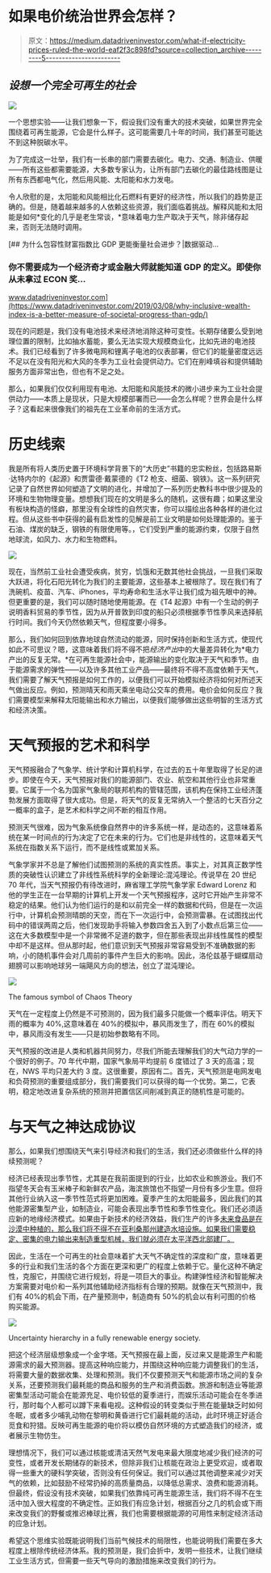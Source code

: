 # 如果电价统治世界会怎样？

> 原文：<https://medium.datadriveninvestor.com/what-if-electricity-prices-ruled-the-world-eaf2f3c898fd?source=collection_archive---------5----------------------->

## *设想一个完全可再生的社会*

![](img/745d74e04dc40c3faab7aefee260f297.png)

一个思想实验——让我们想象一下，假设我们没有重大的技术突破，如果世界完全围绕着可再生能源，它会是什么样子。这可能需要几十年的时间，我们甚至可能达不到这种脱碳水平。

为了完成这一壮举，我们有一长串的部门需要去碳化。电力、交通、制造业、供暖——所有这些都需要能源，大多数专家认为，让所有部门去碳化的最佳路线图是让所有东西都电气化，然后用风能、太阳能和水力发电。

令人欣慰的是，太阳能和风能相比化石燃料有更好的经济性，所以我们的趋势是正确的。但是，随着越来越多的人依赖这些资源，我们面临着挑战。解释风能和太阳能是如何*变化的几乎是老生常谈，*意味着电力生产取决于天气，除非储存起来，否则无法随时调用。

[](https://www.datadriveninvestor.com/2019/03/08/why-inclusive-wealth-index-is-a-better-measure-of-societal-progress-than-gdp/) [## 为什么包容性财富指数比 GDP 更能衡量社会进步？|数据驱动…

### 你不需要成为一个经济奇才或金融大师就能知道 GDP 的定义。即使你从未拿过 ECON 奖…

www.datadriveninvestor.com](https://www.datadriveninvestor.com/2019/03/08/why-inclusive-wealth-index-is-a-better-measure-of-societal-progress-than-gdp/) 

现在的问题是，我们没有电池技术来经济地消除这种可变性。长期存储要么受到地理位置的限制，比如抽水蓄能，要么无法实现大规模商业化，比如先进的电池技术。我们已经看到了许多微电网和锂离子电池的仪表部署，但它们的能量密度远远不足以在没有阳光和大风的冬季为工业社会提供动力。它们在削峰填谷和提供辅助服务方面非常出色，但也有不足之处。

那么，如果我们仅仅利用现有电池、太阳能和风能技术的微小进步来为工业社会提供动力——本质上是现状，只是大规模部署而已——会怎么样呢？世界会是什么样子？这看起来很像我们的祖先在工业革命前的生活方式。

# **历史线索**

我是所有将人类历史置于环境科学背景下的“大历史”书籍的忠实粉丝，包括路易斯·达特内尔的《起源》和贾雷德·戴蒙德的《T2 枪支、细菌、钢铁》。这一系列研究记录了自然世界如何塑造了文明的进化，并增加了一系列历史教科书中很少提及的环境和生物物理变量。想想我们现在的文明是多么的随机，这很有趣；如果这里没有板块构造的怪癖，那里没有全球性的自然灾害，你可以描绘出各种各样的进化过程。但从这些书中获得的最有启发性的见解是前工业文明是如何处理能源的。鉴于石油、煤炭的缺乏，钢铁的有限使用等。，它们受到严重的能源约束，仅限于自然地球流，如风力、水力和生物燃料。

![](img/2cb369d20d481f6ff2ae446715dd4d00.png)

现在，当然前工业社会遭受疾病，贫穷，饥饿和无数其他社会挑战，一旦我们采取大跃进，将化石阳光转化为我们的主要能源，这些基本上被根除了。现在我们有了洗碗机、疫苗、汽车、iPhones，平均寿命和生活水平让我们成为祖先眼中的神。但更重要的是，我们可以随时随地使用能源。在《T4 起源》中有一个生动的例子说明香料贸易的季节性，因为从开普敦到印度的船只必须根据季节性季风来选择航行时间。我们今天仍然依赖天气，但程度要小得多。

那么，我们如何回到依靠地球自然流动的能源，同时保持创新和生活方式，使现代如此不可思议？嗯，这意味着我们将不得不把*经济产出*中的大量差异转化为*电力产出的反复无常。*在可再生能源社会中，能源输出的变化取决于天气和季节。由于能源需求的弹性——以及许多其他工业产品——最终将不得不高度依赖于天气，我们需要了解天气预报是如何工作的，以便我们可以开始模拟经济将如何对所述天气做出反应。例如，预测晴天和雨天乘坐电动公交车的费用。电价会如何反应？我们需要模型来解释太阳能输出和水力输出，以便我们能够做出这些明智的生活方式和经济决策。

# **天气预报的艺术和科学**

天气预报融合了气象学、统计学和计算机科学，在过去的五十年里取得了长足的进步。即使在今天，天气预报对我们的能源部门、农业、航空和其他行业也非常重要。它属于一个名为国家气象局的联邦机构的管辖范围，该机构在保持工业经济蓬勃发展方面取得了很大成功。但是，将天气的反复无常纳入一个整洁的七天百分之一概率的盒子，是艺术和科学之间不断的相互作用。

预测天气很难，因为气象系统像自然界中的许多系统一样，是动态的，这意味着系统在某一时间点的行为决定了它在未来的行为。它们也是非线性的，这意味着天气系统在指数关系下运行，而不是线性或累加关系。

气象学家并不总是了解他们试图预测的系统的真实性质。事实上，对其真正数学性质的突破性认识建立了非线性系统科学的全新理论:混沌理论。传说早在 20 世纪 70 年代，当天气预报仍有待改进时，麻省理工学院气象学家 Edward Lorenz 和他的学生正在一台早期的计算机上开发一个天气预报程序，这时它开始产生非常不稳定的结果。他们认为他们运行的是和以前完全一样的数据和代码，但是在一次运行中，计算机会预测晴朗的天空，而在下一次运行中，会预测雷暴。在试图找出代码中的错误两周之后，他们发现助手将输入参数四舍五入到了小数点后第三位——这在大多数模型中是一个非常微不足道的数字，但在那些表现出非线性属性的模型中却不是这样。但从那时起，他们意识到天气预报非常容易受到不准确数据的影响，小的随机事件会对几周前的事件产生巨大的影响。因此，洛伦兹基于蝴蝶扇动翅膀可以影响地球另一端飓风方向的想法，创立了混沌理论。

![](img/5f0979d3897523c4d75066b0b15338e0.png)

The famous symbol of Chaos Theory

天气在一定程度上仍然是不可预测的，因为我们最多只能做一个概率评估。明天下雨的概率为 40%,这意味着在 40%的模拟中，暴风雨发生了，而在 60%的模拟中，暴风雨没有发生——只是初始参数略有不同。

天气预报的改进是人类和机器共同努力，尽我们所能去理解我们的大气动力学的一个很好的例子。70 年代中期，国家气象局平均提前 6 度错过了 3 天的高温；现在，NWS 平均只差大约 3 度。这很重要，原因有二。首先，天气预测是电网发电和负荷预测的重要组成部分，我们需要我们可以获得的每一个优势。第二，它表明，稳定地改进复杂系统的预测并把置信区间削减到真正的随机性是可能的。

# **与天气之神达成协议**

那么，如果我们想围绕天气来引导经济和我们的生活，我们还必须做些什么样的持续预测呢？

经济已经表现出季节性，尤其是在我前面提到的行业，比如农业和旅游业。我们不指望冬天会有玉米棒子和新鲜农产品，海滨旅馆也不指望一月份有多少生意。但将其他行业纳入这一季节性范式将更加困难。夏季产生的太阳能最多，因此我们的其他能源密集型产业，如制造业，可能会表现出季节性和季节性变化。我们还必须适应新的地缘经济模式。如果由于新技术的经济效益，我们生产的许多[未来食品是在沙漠中种植的，那么我们将不得不在亚利桑那州建造水培设施。如果我们需要稳定、密集的电力输出来制造重型机械，我们就必须在太平洋西北部建厂。](https://www.theguardian.com/commentisfree/2020/jan/08/lab-grown-food-destroy-farming-save-planet)

因此，生活在一个可再生的社会意味着扩大天气不确定性的深度和广度，意味着更多的行业和我们生活的各个方面在更深和更广的程度上依赖于它。量化这种不确定性，克服它，并围绕它进行规划，将是一项巨大的事业。构建弹性经济和智能解决方案需要对电价和一系列其他辅助经济指标有合理的预期。就像在天气预测中，我们有 40%的机会下雨，在产量预测中，制造商有 50%的机会以有利可图的价格购买能源。

![](img/e82292a71d2c2d5b45f65ca9b88f6f6c.png)

Uncertainty hierarchy in a fully renewable energy society.

把这个经济层级想象成一个金字塔。天气预报在最上面，反过来又是能源生产和能源需求的最大预测器。提高这种响应能力，并围绕这种响应能力调整我们的生活，将需要大量的数据收集、处理和预测。我们不仅要预测天气和能源市场之间的复杂关系，还要预测我们最耗能的商品和服务的生产和消费函数。旅游和制造业等能源密集型活动可能会在能源充足、电价较低的夏季进行，而娱乐活动可能会在冬季进行，那时每个人都可以蹲下来看电视。这种假设的转变类似于熊在能量缺乏时如何冬眠，或者多少哺乳动物在黎明和黄昏进行它们最耗能的活动，此时环境正好适合觅食和狩猎。反映可再生能源的电价将以模仿自然环境的方式塑造我们的经济，或者展示生物仿生。

理想情况下，我们可以通过核能或清洁天然气发电来最大限度地减少我们经济的可变性，或者开发长期储存的新技术，但除非我们让核能在政治上更受欢迎，或者取得一些重大的硬科学突破，否则没有任何保证。我们可以通过其他调整来减少对天气的依赖，比如鼓励不经常扔掉的高质量商品，以降低总需求、浪费和能源消耗。但最终，假设没有技术突破，如果我们依靠纯可再生能源生活，我们将不得不在生活中加入很大程度的不确定性。正如我们有应急计划，根据百分之几的机会或下雨来改变我们的野餐或推迟棒球比赛，我们也需要根据能源的可用性来制定经济活动的应急计划。

希望这个思维实验既能说明我们当前气候技术的局限性，也能说明我们需要在多大程度上根除传统经济体系。我的预测是，我们会折中，发明一些技术，让我们继续工业生活方式，但需要一些天气导向的激励措施来改变我们的行为。